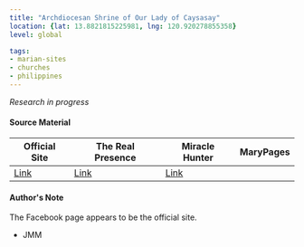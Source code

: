 ```yaml
---
title: "Archdiocesan Shrine of Our Lady of Caysasay"
location: {lat: 13.8821815225981, lng: 120.920278855358}
level: global

tags:
- marian-sites
- churches
- philippines
---
```


_Research in progress_

#### Source Material

| Official Site | The Real Presence | Miracle Hunter | MaryPages |
| --- | --- | --- | --- |
| [Link](https://www.facebook.com/CaysasayTaal) | [Link](http://www.therealpresence.org/eucharst/misc/BVM/94_CAYSASAY_60x96.pdf) | [Link](http://www.miraclehunter.com/marian_apparitions/approved_apparitions/caysasay/index.html) | |

#### Author's Note

The Facebook page appears to be the official site.

- JMM
